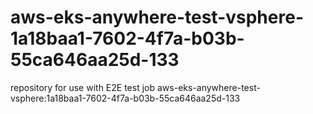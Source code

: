 # aws-eks-anywhere-test-vsphere-1a18baa1-7602-4f7a-b03b-55ca646aa25d-133
repository for use with E2E test job aws-eks-anywhere-test-vsphere:1a18baa1-7602-4f7a-b03b-55ca646aa25d-133
